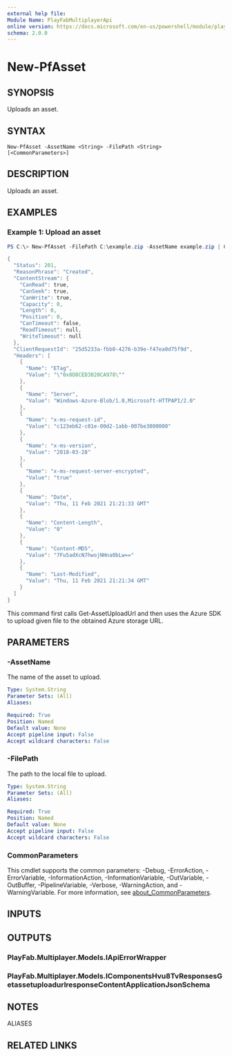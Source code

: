 ```yaml
---
external help file:
Module Name: PlayFabMultiplayerApi
online version: https://docs.microsoft.com/en-us/powershell/module/playfabmultiplayerapi/new-pfasset
schema: 2.0.0
---
```


# New-PfAsset

## SYNOPSIS
Uploads an asset.

## SYNTAX

```
New-PfAsset -AssetName <String> -FilePath <String> [<CommonParameters>]
```

## DESCRIPTION
Uploads an asset.

## EXAMPLES

### Example 1: Upload an asset
```powershell
PS C:\> New-PfAsset -FilePath C:\example.zip -AssetName example.zip | ConvertTo-Json -depth 5

{
  "Status": 201,
  "ReasonPhrase": "Created",
  "ContentStream": {
    "CanRead": true,
    "CanSeek": true,
    "CanWrite": true,
    "Capacity": 0,
    "Length": 0,
    "Position": 0,
    "CanTimeout": false,
    "ReadTimeout": null,
    "WriteTimeout": null
  },
  "ClientRequestId": "25d5233a-fbb0-4276-b39e-f47ea0d75f9d",
  "Headers": [
    {
      "Name": "ETag",
      "Value": "\"0x8D8CED3020CA978\""
    },
    {
      "Name": "Server",
      "Value": "Windows-Azure-Blob/1.0,Microsoft-HTTPAPI/2.0"
    },
    {
      "Name": "x-ms-request-id",
      "Value": "c123eb62-c01e-00d2-1abb-007be3000000"
    },
    {
      "Name": "x-ms-version",
      "Value": "2018-03-28"
    },
    {
      "Name": "x-ms-request-server-encrypted",
      "Value": "true"
    },
    {
      "Name": "Date",
      "Value": "Thu, 11 Feb 2021 21:21:33 GMT"
    },
    {
      "Name": "Content-Length",
      "Value": "0"
    },
    {
      "Name": "Content-MD5",
      "Value": "7Fu5adXcN7hwojNHna0bLw=="
    },
    {
      "Name": "Last-Modified",
      "Value": "Thu, 11 Feb 2021 21:21:34 GMT"
    }
  ]
}
```

This command first calls Get-AssetUploadUrl and then uses the Azure SDK to upload given file to the obtained Azure storage URL.

## PARAMETERS

### -AssetName
The name of the asset to upload.

```yaml
Type: System.String
Parameter Sets: (All)
Aliases:

Required: True
Position: Named
Default value: None
Accept pipeline input: False
Accept wildcard characters: False
```

### -FilePath
The path to the local file to upload.

```yaml
Type: System.String
Parameter Sets: (All)
Aliases:

Required: True
Position: Named
Default value: None
Accept pipeline input: False
Accept wildcard characters: False
```

### CommonParameters
This cmdlet supports the common parameters: -Debug, -ErrorAction, -ErrorVariable, -InformationAction, -InformationVariable, -OutVariable, -OutBuffer, -PipelineVariable, -Verbose, -WarningAction, and -WarningVariable. For more information, see [about_CommonParameters](http://go.microsoft.com/fwlink/?LinkID=113216).

## INPUTS

## OUTPUTS

### PlayFab.Multiplayer.Models.IApiErrorWrapper

### PlayFab.Multiplayer.Models.IComponentsHvu8TvResponsesGetassetuploadurlresponseContentApplicationJsonSchema

## NOTES

ALIASES

## RELATED LINKS

